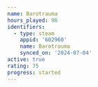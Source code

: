 ```yaml
---
name: Barotrauma
hours_played: 96
identifiers:
  - type: steam
    appid: '602960'
    name: Barotrauma
    synced_on: '2024-07-04'
active: true
rating: 75
progress: started
---
```


